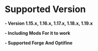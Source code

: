 # Supported Version ##

**- Version 1.15.x, 1.16.x, 1.17.x, 1.18.x, 1.19.x**

**- Including Mods For it to work**

**- Supported Forge And Optifine**
